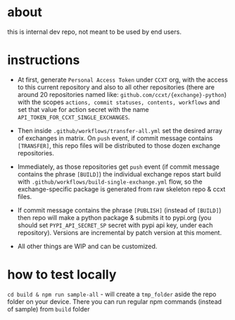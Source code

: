 # about

this is internal dev repo, not meant to be used by end users.

# instructions

- At first, generate `Personal Access Token` under `CCXT` org, with the access to this current repository and also to all other repositories (there are around 20 repositories named like: `github.com/ccxt/{exchange}-python`) with the scopes `actions, commit statuses, contents, workflows` and set that value for action secret with the name `API_TOKEN_FOR_CCXT_SINGLE_EXCHANGES`.

- Then inside `.github/workflows/transfer-all.yml` set the desired array of exchanges in matrix. On `push` event, if commit message contains `[TRANSFER]`, this repo files will be distributed to those dozen exchange repositories.

- Immediately, as those repositories get `push` event (if commit message contains the phrase `[BUILD]`) the individual exchange repos start build with `.github/workflows/build-single-exchange.yml` flow, so the exchange-specific package is generated from raw skeleton repo & ccxt files. 

- If commit message contains the phrase `[PUBLISH]` (instead of `[BUILD]`) then repo will make a python package & submits it to pypi.org (you should set `PYPI_API_SECRET_SP` secret with pypi api key, under each repository). Versions are incremental by patch version at this moment.

- All other things are WIP and can be customized.


# how to test locally
`cd build & npm run sample-all` - will create a `tmp_folder` aside the repo folder on your device. There you can run regular npm commands (instead of sample) from `build` folder